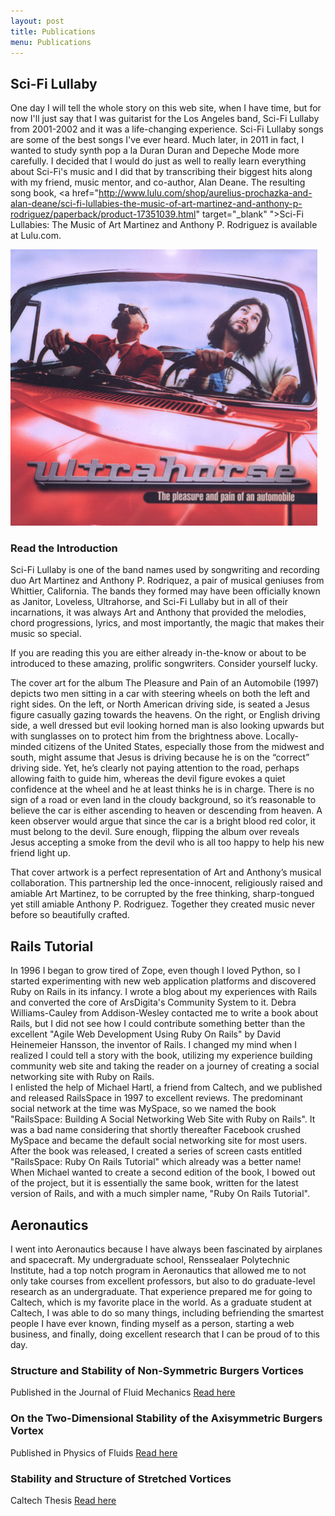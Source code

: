```yaml
---
layout: post
title: Publications
menu: Publications
---
```

## Sci-Fi Lullaby

One day I will tell the whole story on this web site, when I have time, but for now I'll just say that I was guitarist for the Los Angeles band, Sci-Fi Lullaby from 2001-2002 and it was a life-changing experience. Sci-Fi Lullaby songs are some of the best songs I've ever heard. Much later, in 2011 in fact, I wanted to study synth pop a la Duran Duran and Depeche Mode more carefully. I decided that I would do just as well to really learn everything about Sci-Fi's music and I did that by transcribing their biggest hits along with my friend, music mentor, and co-author, Alan Deane. The resulting song book, <a href="http://www.lulu.com/shop/aurelius-prochazka-and-alan-deane/sci-fi-lullabies-the-music-of-art-martinez-and-anthony-p-rodriguez/paperback/product-17351039.html" target="_blank" ">Sci-Fi Lullabies: The Music of Art Martinez and Anthony P. Rodriguez</a> is available at Lulu.com.

![Alt text](/assets/images/Ultrahorse.png)

### Read the Introduction

Sci-Fi Lullaby is one of the band names used by songwriting and recording duo Art Martinez and Anthony P. Rodriquez, a pair of musical geniuses from Whittier, California.  The bands they formed may have been officially known as Janitor, Loveless, Ultrahorse, and Sci-Fi Lullaby but in all of their incarnations, it was always Art and Anthony that provided the melodies, chord progressions, lyrics, and most importantly, the magic that makes their music so special.  

If you are reading this you are either already in-the-know or about to be introduced to these amazing, prolific songwriters.  Consider yourself lucky.

The cover art for the album The Pleasure and Pain of an Automobile (1997) depicts two men sitting in a car with steering wheels on both the left and right sides.  On the left, or North American driving side, is seated a Jesus figure casually gazing towards the heavens.  On the right, or English driving side, a well dressed but evil looking horned man is also looking upwards but with sunglasses on to protect him from the brightness above.  Locally-minded citizens of the United States, especially those from the midwest and south, might assume that Jesus is driving because he is on the “correct” driving side.  Yet, he’s clearly not paying attention to the road, perhaps allowing faith to guide him, whereas the devil figure evokes a quiet confidence at the wheel and he at least thinks he is in charge.  There is no sign of a road or even land in the cloudy background, so it’s reasonable to believe the car is either ascending to heaven or descending from heaven.  A keen observer would argue that since the car is a bright blood red color, it must belong to the devil.  Sure enough, flipping the album over reveals Jesus accepting a smoke from the devil who is all too happy to help his new friend light up.

That cover artwork is a perfect representation of Art and Anthony’s musical collaboration.  This partnership led the once-innocent, religiously raised and amiable Art Martinez, to be corrupted by the free thinking, sharp-tongued yet still amiable Anthony P. Rodriguez.  Together they created music never before so beautifully crafted.

## Rails Tutorial

In 1996 I began to grow tired of Zope, even though I loved Python, so I started experimenting with new web application platforms and discovered Ruby on Rails in its infancy.  I wrote a blog about my experiences with Rails and converted the core of ArsDigita's Community System to it.  Debra Williams-Cauley from Addison-Wesley contacted me to write a book about Rails, but I did not see how I could contribute something better than the excellent "Agile Web Development Using Ruby On Rails" by David Heinemeier Hansson, the inventor of Rails.  I changed my mind when I realized I could tell a story with the book, utilizing my experience building community web site and taking the reader on a journey of creating a social networking site with Ruby on Rails.  
I enlisted the help of Michael Hartl, a friend from Caltech, and we published and released RailsSpace in 1997 to excellent reviews.  The predominant social network at the time was MySpace, so we named the book "RailsSpace: Building A Social Networking Web Site with Ruby on Rails".  It was a bad name considering that shortly thereafter Facebook crushed MySpace and became the default social networking site for most users.   After the book was released, I created a series of screen casts entitled "RailsSpace: Ruby On Rails Tutorial" which already was a better name!  When Michael wanted to create a second edition of the book, I bowed out of the project, but it is essentially the same book, written for the latest version of Rails, and with a much simpler name, "Ruby On Rails Tutorial". 

## Aeronautics

I went into Aeronautics because I have always been fascinated by airplanes and spacecraft.  My undergraduate school, Renssealaer Polytechnic Institute, had a top notch program in Aeronautics that allowed me to not only take courses from excellent professors, but also to do graduate-level research as an undergraduate.  That experience prepared me for going to Caltech, which is my favorite place in the world.  As a graduate student at Caltech, I was able to do so many things, including befriending the smartest people I have ever known, finding myself as a person, starting a web business, and finally, doing excellent research that I can be proud of to this day.  

### Structure and Stability of Non-Symmetric Burgers Vortices
Published in the Journal of Fluid Mechanics
<a href="assets/jfm.pdf">Read here</a>

### On the Two-Dimensional Stability of the Axisymmetric Burgers Vortex
Published in Physics of Fluids
<a href="assets/physfluids.pdf">Read here</a>

### Stability and Structure of Stretched Vortices
Caltech Thesis
<a href="assets/thesis.pdf">Read here</a>


